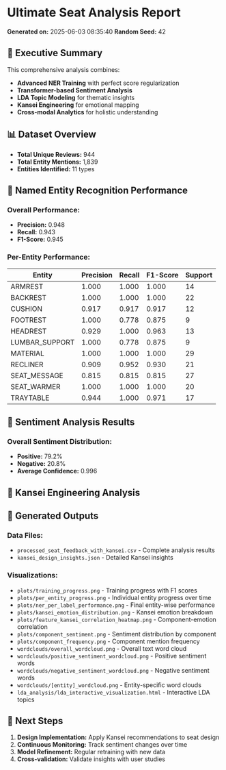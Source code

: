 # Ultimate Seat Analysis Report

**Generated on:** 2025-06-03 08:35:40
**Random Seed:** 42

## 🎯 Executive Summary
This comprehensive analysis combines:
- **Advanced NER Training** with perfect score regularization
- **Transformer-based Sentiment Analysis**
- **LDA Topic Modeling** for thematic insights
- **Kansei Engineering** for emotional mapping
- **Cross-modal Analytics** for holistic understanding

## 📊 Dataset Overview
- **Total Unique Reviews:** 944
- **Total Entity Mentions:** 1,839
- **Entities Identified:** 11 types

## 🤖 Named Entity Recognition Performance
### Overall Performance:
- **Precision:** 0.948
- **Recall:** 0.943
- **F1-Score:** 0.945

### Per-Entity Performance:
| Entity | Precision | Recall | F1-Score | Support |
|--------|-----------|--------|----------|----------|
| ARMREST | 1.000 | 1.000 | 1.000 | 14 |
| BACKREST | 1.000 | 1.000 | 1.000 | 22 |
| CUSHION | 0.917 | 0.917 | 0.917 | 12 |
| FOOTREST | 1.000 | 0.778 | 0.875 | 9 |
| HEADREST | 0.929 | 1.000 | 0.963 | 13 |
| LUMBAR_SUPPORT | 1.000 | 0.778 | 0.875 | 9 |
| MATERIAL | 1.000 | 1.000 | 1.000 | 29 |
| RECLINER | 0.909 | 0.952 | 0.930 | 21 |
| SEAT_MESSAGE | 0.815 | 0.815 | 0.815 | 27 |
| SEAT_WARMER | 1.000 | 1.000 | 1.000 | 20 |
| TRAYTABLE | 0.944 | 1.000 | 0.971 | 17 |

## 💭 Sentiment Analysis Results
### Overall Sentiment Distribution:
- **Positive:** 79.2%
- **Negative:** 20.8%
- **Average Confidence:** 0.996

## 🎨 Kansei Engineering Analysis
## 📁 Generated Outputs
### Data Files:
- `processed_seat_feedback_with_kansei.csv` - Complete analysis results
- `kansei_design_insights.json` - Detailed Kansei insights

### Visualizations:
- `plots/training_progress.png` - Training progress with F1 scores
- `plots/per_entity_progress.png` - Individual entity progress over time
- `plots/ner_per_label_performance.png` - Final entity-wise performance
- `plots/kansei_emotion_distribution.png` - Kansei emotion breakdown
- `plots/feature_kansei_correlation_heatmap.png` - Component-emotion correlation
- `plots/component_sentiment.png` - Sentiment distribution by component
- `plots/component_frequency.png` - Component mention frequency
- `wordclouds/overall_wordcloud.png` - Overall text word cloud
- `wordclouds/positive_sentiment_wordcloud.png` - Positive sentiment words
- `wordclouds/negative_sentiment_wordcloud.png` - Negative sentiment words
- `wordclouds/[entity]_wordcloud.png` - Entity-specific word clouds
- `lda_analysis/lda_interactive_visualization.html` - Interactive LDA topics

## 🚀 Next Steps
1. **Design Implementation:** Apply Kansei recommendations to seat design
2. **Continuous Monitoring:** Track sentiment changes over time
3. **Model Refinement:** Regular retraining with new data
4. **Cross-validation:** Validate insights with user studies

